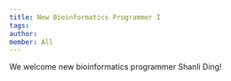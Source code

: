 ```yaml
---
title: New Bioinformatics Programmer I
tags:
author: 
member: All
---
```


We welcome new bioinformatics programmer Shanli Ding!
